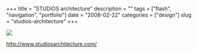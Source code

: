 +++
title = "STUDIOS architecture"
description = ""
tags = ["flash", "navigation", "portfolio"]
date = "2008-02-22"
categories = ["design"]
slug = "studios-architecture"
+++


 

  <div id="screens-thumbs" class="clearfix">
    <div class="txt-center" id="design-submission"><a href="http://www.studiosarchitecture.com/"><img id='bluga-thumbnail-893' class='bluga-thumbnail large' src='http://media.konigi.com/bluga/
wt47f279201d9e3_0.jpg'/></a></div>  
  </div>   
<p><a href="http://www.studiosarchitecture.com/">http://www.studiosarchitecture.com/</a></p>




